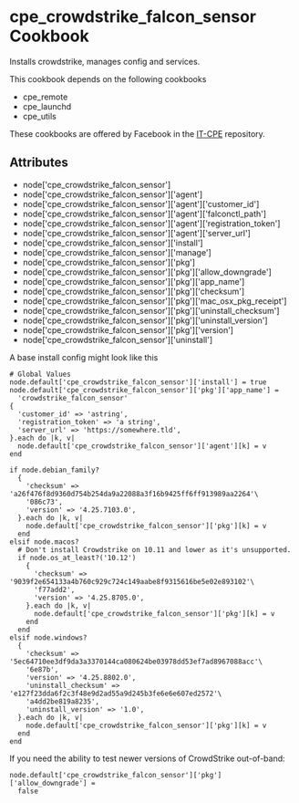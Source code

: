 cpe_crowdstrike_falcon_sensor Cookbook
========================
Installs crowdstrike, manages config and services.

This cookbook depends on the following cookbooks

* cpe_remote
* cpe_launchd
* cpe_utils

These cookbooks are offered by Facebook in the [IT-CPE](https://github.com/facebook/IT-CPE) repository.

Attributes
----------
* node['cpe_crowdstrike_falcon_sensor']
* node['cpe_crowdstrike_falcon_sensor']['agent']
* node['cpe_crowdstrike_falcon_sensor']['agent']['customer_id']
* node['cpe_crowdstrike_falcon_sensor']['agent']['falconctl_path']
* node['cpe_crowdstrike_falcon_sensor']['agent']['registration_token']
* node['cpe_crowdstrike_falcon_sensor']['agent']['server_url']
* node['cpe_crowdstrike_falcon_sensor']['install']
* node['cpe_crowdstrike_falcon_sensor']['manage']
* node['cpe_crowdstrike_falcon_sensor']['pkg']
* node['cpe_crowdstrike_falcon_sensor']['pkg']['allow_downgrade']
* node['cpe_crowdstrike_falcon_sensor']['pkg']['app_name']
* node['cpe_crowdstrike_falcon_sensor']['pkg']['checksum']
* node['cpe_crowdstrike_falcon_sensor']['pkg']['mac_osx_pkg_receipt']
* node['cpe_crowdstrike_falcon_sensor']['pkg']['uninstall_checksum']
* node['cpe_crowdstrike_falcon_sensor']['pkg']['uninstall_version']
* node['cpe_crowdstrike_falcon_sensor']['pkg']['version']
* node['cpe_crowdstrike_falcon_sensor']['uninstall']

A base install config might look like this
```
# Global Values
node.default['cpe_crowdstrike_falcon_sensor']['install'] = true
node.default['cpe_crowdstrike_falcon_sensor']['pkg']['app_name'] =
  'crowdstrike_falcon_sensor'
{
  'customer_id' => 'astring',
  'registration_token' => 'a string',
  'server_url' => 'https://somewhere.tld',
}.each do |k, v|
  node.default['cpe_crowdstrike_falcon_sensor']['agent'][k] = v
end

if node.debian_family?
  {
    'checksum' => 'a26f476f8d9360d754b254da9a22088a3f16b9425ff6ff913989aa2264'\
    '086c73',
    'version' => '4.25.7103.0',
  }.each do |k, v|
    node.default['cpe_crowdstrike_falcon_sensor']['pkg'][k] = v
  end
elsif node.macos?
  # Don't install Crowdstrike on 10.11 and lower as it's unsupported.
  if node.os_at_least?('10.12')
    {
      'checksum' => '9039f2e654133a4b760c929c724c149aabe8f9315616be5e02e893102'\
      'f77add2',
      'version' => '4.25.8705.0',
    }.each do |k, v|
      node.default['cpe_crowdstrike_falcon_sensor']['pkg'][k] = v
    end
  end
elsif node.windows?
  {
    'checksum' => '5ec64710ee3df9da3a3370144ca080624be03978dd53ef7ad8967088acc'\
    '6e87b',
    'version' => '4.25.8802.0',
    'uninstall_checksum' => 'e127f23dda6f2c3f48e9d2ad55a9d245b3fe6e6e607ed2572'\
    'a4dd2be819a8235',
    'uninstall_version' => '1.0',
  }.each do |k, v|
    node.default['cpe_crowdstrike_falcon_sensor']['pkg'][k] = v
  end
end
```

If you need the ability to test newer versions of CrowdStrike out-of-band:
```
node.default['cpe_crowdstrike_falcon_sensor']['pkg']['allow_downgrade'] =
  false
```
